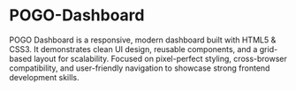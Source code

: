 # POGO-Dashboard
POGO Dashboard is a responsive, modern dashboard built with HTML5 &amp; CSS3. It demonstrates clean UI design, reusable components, and a grid-based layout for scalability. Focused on pixel-perfect styling, cross-browser compatibility, and user-friendly navigation to showcase strong frontend development skills.
